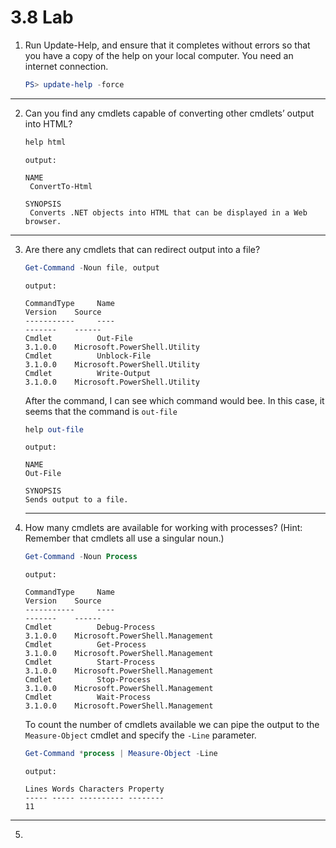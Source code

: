 # 3.8 Lab

1. Run Update-Help, and ensure that it completes without errors so that you have a copy of the help on your local computer. You need an internet connection.

   ```powershell
   PS> update-help -force
   ```

---

2. Can you find any cmdlets capable of converting other cmdlets’ output into HTML?

   ```powershell
   help html
   ```

   `output:`

   ```
   NAME
    ConvertTo-Html

   SYNOPSIS
    Converts .NET objects into HTML that can be displayed in a Web browser.
   ```

---

3. Are there any cmdlets that can redirect output into a file?

   ```powershell
   Get-Command -Noun file, output
   ```

   `output:`

   ```
   CommandType     Name                                               Version    Source
   -----------     ----                                               -------    ------
   Cmdlet          Out-File                                           3.1.0.0    Microsoft.PowerShell.Utility
   Cmdlet          Unblock-File                                       3.1.0.0    Microsoft.PowerShell.Utility
   Cmdlet          Write-Output                                       3.1.0.0    Microsoft.PowerShell.Utility
   ```

   After the command, I can see which command would bee.
   In this case, it seems that the command is `out-file`

   ```powershell
   help out-file
   ```

   `output:`

   ```
   NAME
   Out-File

   SYNOPSIS
   Sends output to a file.
   ```

   ***

4. How many cmdlets are available for working with processes? (Hint: Remember that cmdlets all use a singular noun.)

   ```powershell
   Get-Command -Noun Process
   ```

   `output:`

   ```
   CommandType     Name                                               Version    Source
   -----------     ----                                               -------    ------
   Cmdlet          Debug-Process                                      3.1.0.0    Microsoft.PowerShell.Management
   Cmdlet          Get-Process                                        3.1.0.0    Microsoft.PowerShell.Management
   Cmdlet          Start-Process                                      3.1.0.0    Microsoft.PowerShell.Management
   Cmdlet          Stop-Process                                       3.1.0.0    Microsoft.PowerShell.Management
   Cmdlet          Wait-Process                                       3.1.0.0    Microsoft.PowerShell.Management
   ```

   To count the number of cmdlets available we can pipe the output to the `Measure-Object` cmdlet and specify the `-Line` parameter.

   ```powershell
   Get-Command *process | Measure-Object -Line
   ```

   `output:`

   ```
   Lines Words Characters Property
   ----- ----- ---------- --------
   11
   ```


***

5. 
